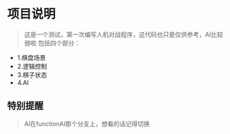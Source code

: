 # 项目说明
> 这是一个测试，第一次编写人机对战程序，这代码也只是仅供参考，AI比较弱啦
> 包括四个部分：
- 1.棋盘场景
- 2.逻辑控制
- 3.棋子状态
- 4.AI

## 特别提醒
> AI在functionAI那个分支上，想看的话记得切换
